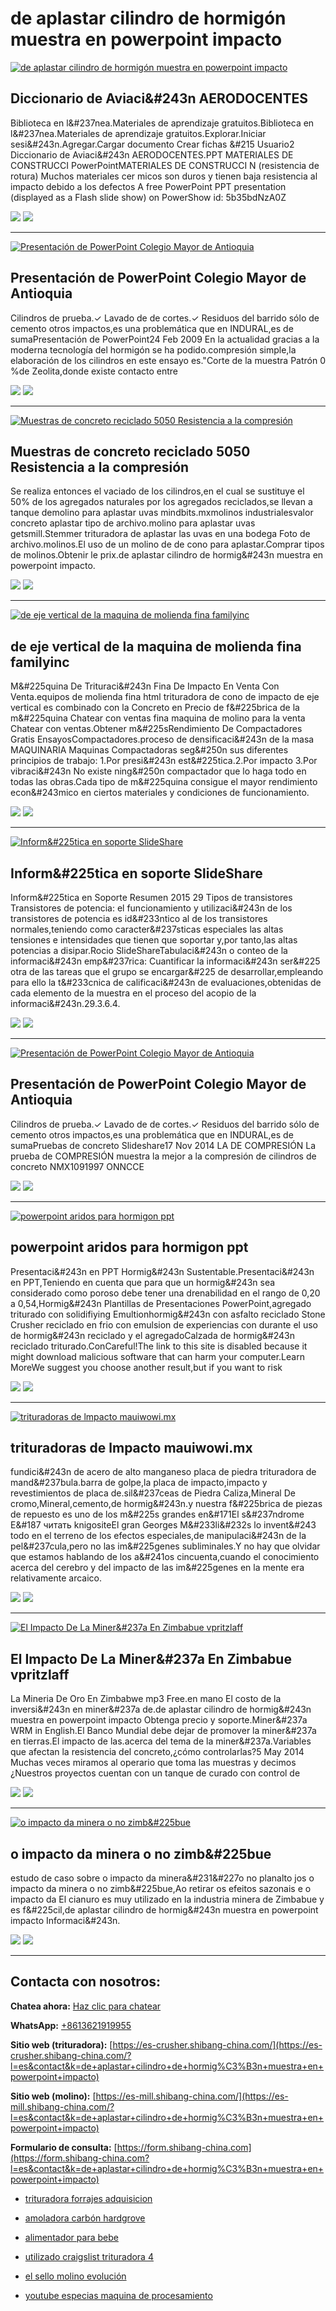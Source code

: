 # de aplastar cilindro de hormigón muestra en powerpoint impacto

<a href="https://swt.shibang-china.com/?l=es&img&k=de+aplastar+cilindro+de+hormig%C3%B3n+muestra+en+powerpoint+impacto" target="_blank">![de aplastar cilindro de hormigón muestra en powerpoint impacto](http://static.shibang-china.com/all-800x300/1403.jpg)</a>

## Diccionario de Aviaci&#243n AERODOCENTES
Biblioteca en l&#237nea.Materiales de aprendizaje gratuitos.Biblioteca en l&#237nea.Materiales de aprendizaje gratuitos.Explorar.Iniciar sesi&#243n.Agregar.Cargar documento Crear fichas &#215 Usuario2 Diccionario de Aviaci&#243n AERODOCENTES.PPT MATERIALES DE CONSTRUCCI PowerPointMATERIALES DE CONSTRUCCI N (resistencia de rotura) Muchos materiales cer micos son duros y tienen baja resistencia al impacto debido a los defectos A free PowerPoint PPT presentation (displayed as a Flash slide show) on PowerShow id: 5b35bdNzA0Z


<a href="https://whatsapp.shibangsoft.com/WhatsApp.php" target="_blank" title="WhatsApp">![](http://static.shibang-china.com/icon/whatsapp.png)</a> <a href="https://swt.shibang-china.com/?l=es&icon&k=de+aplastar+cilindro+de+hormig%C3%B3n+muestra+en+powerpoint+impacto" target="_blank">![](http://static.shibang-china.com/icon/chat-es.png)</a>

---

<a href="https://swt.shibang-china.com/?l=es&img&k=de+aplastar+cilindro+de+hormig%C3%B3n+muestra+en+powerpoint+impacto" target="_blank">![Presentación de PowerPoint Colegio Mayor de Antioquia](http://static.shibang-china.com/all-800x300/363.jpg)</a>

## Presentación de PowerPoint Colegio Mayor de Antioquia
Cilindros de prueba.✓ Lavado de de cortes.✓ Residuos del barrido sólo de cemento otros impactos,es una problemática que en INDURAL,es de sumaPresentación de PowerPoint24 Feb 2009 En la actualidad gracias a la moderna tecnología del hormigón se ha podido.compresión simple,la elaboración de los cilindros en este ensayo es."Corte de la muestra Patrón 0 %de Zeolita,donde existe contacto entre


<a href="https://whatsapp.shibangsoft.com/WhatsApp.php" target="_blank" title="WhatsApp">![](http://static.shibang-china.com/icon/whatsapp.png)</a> <a href="https://swt.shibang-china.com/?l=es&icon&k=de+aplastar+cilindro+de+hormig%C3%B3n+muestra+en+powerpoint+impacto" target="_blank">![](http://static.shibang-china.com/icon/chat-es.png)</a>

---

<a href="https://swt.shibang-china.com/?l=es&img&k=de+aplastar+cilindro+de+hormig%C3%B3n+muestra+en+powerpoint+impacto" target="_blank">![Muestras de concreto reciclado 5050 Resistencia a la compresión](http://static.shibang-china.com/all-800x300/269.jpg)</a>

## Muestras de concreto reciclado 5050 Resistencia a la compresión
Se realiza entonces el vaciado de los cilindros,en el cual se sustituye el 50% de los agregados naturales por los agregados reciclados,se llevan a tanque demolino para aplastar uvas mindbits.mxmolinos industrialesvalor concreto aplastar tipo de archivo.molino para aplastar uvas getsmill.Stemmer trituradora de aplastar las uvas en una bodega Foto de archivo.molinos.El uso de un molino de de cono para aplastar.Comprar tipos de molinos.Obtenir le prix.de aplastar cilindro de hormig&#243n muestra en powerpoint impacto.


<a href="https://whatsapp.shibangsoft.com/WhatsApp.php" target="_blank" title="WhatsApp">![](http://static.shibang-china.com/icon/whatsapp.png)</a> <a href="https://swt.shibang-china.com/?l=es&icon&k=de+aplastar+cilindro+de+hormig%C3%B3n+muestra+en+powerpoint+impacto" target="_blank">![](http://static.shibang-china.com/icon/chat-es.png)</a>

---

<a href="https://swt.shibang-china.com/?l=es&img&k=de+aplastar+cilindro+de+hormig%C3%B3n+muestra+en+powerpoint+impacto" target="_blank">![de eje vertical de la maquina de molienda fina familyinc](http://static.shibang-china.com/all-800x300/714.jpg)</a>

## de eje vertical de la maquina de molienda fina familyinc
M&#225quina De Trituraci&#243n Fina De Impacto En Venta Con Venta.equipos de molienda fina html trituradora de cono de impacto de eje vertical es combinado con la Concreto en Precio de f&#225brica de la m&#225quina Chatear con ventas fina maquina de molino para la venta Chatear con ventas.Obtener m&#225sRendimiento De Compactadores Gratis EnsayosCompactadores.proceso de densificaci&#243n de la masa MAQUINARIA Maquinas Compactadoras seg&#250n sus diferentes principios de trabajo: 1.Por presi&#243n est&#225tica.2.Por impacto 3.Por vibraci&#243n No existe ning&#250n compactador que lo haga todo en todas las obras.Cada tipo de m&#225quina consigue el mayor rendimiento econ&#243mico en ciertos materiales y condiciones de funcionamiento.


<a href="https://whatsapp.shibangsoft.com/WhatsApp.php" target="_blank" title="WhatsApp">![](http://static.shibang-china.com/icon/whatsapp.png)</a> <a href="https://swt.shibang-china.com/?l=es&icon&k=de+aplastar+cilindro+de+hormig%C3%B3n+muestra+en+powerpoint+impacto" target="_blank">![](http://static.shibang-china.com/icon/chat-es.png)</a>

---

<a href="https://swt.shibang-china.com/?l=es&img&k=de+aplastar+cilindro+de+hormig%C3%B3n+muestra+en+powerpoint+impacto" target="_blank">![Inform&#225tica en soporte SlideShare](http://static.shibang-china.com/all-800x300/673.jpg)</a>

## Inform&#225tica en soporte SlideShare
Inform&#225tica en Soporte Resumen 2015 29 Tipos de transistores Transistores de potencia: el funcionamiento y utilizaci&#243n de los transistores de potencia es id&#233ntico al de los transistores normales,teniendo como caracter&#237sticas especiales las altas tensiones e intensidades que tienen que soportar y,por tanto,las altas potencias a disipar.Rocio SlideShareTabulaci&#243n o conteo de la informaci&#243n emp&#237rica: Cuantificar la informaci&#243n ser&#225 otra de las tareas que el grupo se encargar&#225 de desarrollar,empleando para ello la t&#233cnica de calificaci&#243n de evaluaciones,obtenidas de cada elemento de la muestra en el proceso del acopio de la informaci&#243n.29.3.6.4.


<a href="https://whatsapp.shibangsoft.com/WhatsApp.php" target="_blank" title="WhatsApp">![](http://static.shibang-china.com/icon/whatsapp.png)</a> <a href="https://swt.shibang-china.com/?l=es&icon&k=de+aplastar+cilindro+de+hormig%C3%B3n+muestra+en+powerpoint+impacto" target="_blank">![](http://static.shibang-china.com/icon/chat-es.png)</a>

---

<a href="https://swt.shibang-china.com/?l=es&img&k=de+aplastar+cilindro+de+hormig%C3%B3n+muestra+en+powerpoint+impacto" target="_blank">![Presentación de PowerPoint Colegio Mayor de Antioquia](http://static.shibang-china.com/all-800x300/256.jpg)</a>

## Presentación de PowerPoint Colegio Mayor de Antioquia
Cilindros de prueba.✓ Lavado de de cortes.✓ Residuos del barrido sólo de cemento otros impactos,es una problemática que en INDURAL,es de sumaPruebas de concreto Slideshare17 Nov 2014 LA DE COMPRESIÓN La prueba de COMPRESIÓN muestra la mejor a la compresión de cilindros de concreto NMX1091997 ONNCCE


<a href="https://whatsapp.shibangsoft.com/WhatsApp.php" target="_blank" title="WhatsApp">![](http://static.shibang-china.com/icon/whatsapp.png)</a> <a href="https://swt.shibang-china.com/?l=es&icon&k=de+aplastar+cilindro+de+hormig%C3%B3n+muestra+en+powerpoint+impacto" target="_blank">![](http://static.shibang-china.com/icon/chat-es.png)</a>

---

<a href="https://swt.shibang-china.com/?l=es&img&k=de+aplastar+cilindro+de+hormig%C3%B3n+muestra+en+powerpoint+impacto" target="_blank">![powerpoint aridos para hormigon ppt](http://static.shibang-china.com/all-800x300/9.jpg)</a>

## powerpoint aridos para hormigon ppt
Presentaci&#243n en PPT Hormig&#243n Sustentable.Presentaci&#243n en PPT,Teniendo en cuenta que para que un hormig&#243n sea considerado como poroso debe tener una drenabilidad en el rango de 0,20 a 0,54,Hormig&#243n Plantillas de Presentaciones PowerPoint,agregado triturado con solidifiying Emultionhormig&#243n con asfalto reciclado Stone Crusher reciclado en frio con emulsion de experiencias con durante el uso de hormig&#243n reciclado y el agregadoCalzada de hormig&#243n reciclado triturado.ConCareful!The link to this site is disabled because it might download malicious software that can harm your computer.Learn MoreWe suggest you choose another result,but if you want to risk


<a href="https://whatsapp.shibangsoft.com/WhatsApp.php" target="_blank" title="WhatsApp">![](http://static.shibang-china.com/icon/whatsapp.png)</a> <a href="https://swt.shibang-china.com/?l=es&icon&k=de+aplastar+cilindro+de+hormig%C3%B3n+muestra+en+powerpoint+impacto" target="_blank">![](http://static.shibang-china.com/icon/chat-es.png)</a>

---

<a href="https://swt.shibang-china.com/?l=es&img&k=de+aplastar+cilindro+de+hormig%C3%B3n+muestra+en+powerpoint+impacto" target="_blank">![trituradoras de lmpacto mauiwowi.mx](http://static.shibang-china.com/all-800x300/1388.jpg)</a>

## trituradoras de lmpacto mauiwowi.mx
fundici&#243n de acero de alto manganeso placa de piedra trituradora de mand&#237bula.barra de golpe,la placa de impacto,impacto y revestimientos de placa de.sil&#237ceas de Piedra Caliza,Mineral De cromo,Mineral,cemento,de hormig&#243n.y nuestra f&#225brica de piezas de repuesto es uno de los m&#225s grandes en&#171El s&#237ndrome E&#187 читать knigositeEl gran Georges M&#233li&#232s lo invent&#243 todo en el terreno de los efectos especiales,de manipulaci&#243n de la pel&#237cula,pero no las im&#225genes subliminales.Y no hay que olvidar que estamos hablando de los a&#241os cincuenta,cuando el conocimiento acerca del cerebro y del impacto de las im&#225genes en la mente era relativamente arcaico.


<a href="https://whatsapp.shibangsoft.com/WhatsApp.php" target="_blank" title="WhatsApp">![](http://static.shibang-china.com/icon/whatsapp.png)</a> <a href="https://swt.shibang-china.com/?l=es&icon&k=de+aplastar+cilindro+de+hormig%C3%B3n+muestra+en+powerpoint+impacto" target="_blank">![](http://static.shibang-china.com/icon/chat-es.png)</a>

---

<a href="https://swt.shibang-china.com/?l=es&img&k=de+aplastar+cilindro+de+hormig%C3%B3n+muestra+en+powerpoint+impacto" target="_blank">![El Impacto De La Miner&#237a En Zimbabue vpritzlaff](http://static.shibang-china.com/all-800x300/813.jpg)</a>

## El Impacto De La Miner&#237a En Zimbabue vpritzlaff
La Mineria De Oro En Zimbabwe mp3 Free.en mano El costo de la inversi&#243n en miner&#237a de.de aplastar cilindro de hormig&#243n muestra en powerpoint impacto Obtenga precio y soporte.Miner&#237a WRM in English.El Banco Mundial debe dejar de promover la miner&#237a en tierras.El impacto de las.acerca del tema de la miner&#237a.Variables que afectan la resistencia del concreto,¿cómo controlarlas?5 May 2014 Muchas veces miramos al operario que toma las muestras y decimos ¿Nuestros proyectos cuentan con un tanque de curado con control de


<a href="https://whatsapp.shibangsoft.com/WhatsApp.php" target="_blank" title="WhatsApp">![](http://static.shibang-china.com/icon/whatsapp.png)</a> <a href="https://swt.shibang-china.com/?l=es&icon&k=de+aplastar+cilindro+de+hormig%C3%B3n+muestra+en+powerpoint+impacto" target="_blank">![](http://static.shibang-china.com/icon/chat-es.png)</a>

---

<a href="https://swt.shibang-china.com/?l=es&img&k=de+aplastar+cilindro+de+hormig%C3%B3n+muestra+en+powerpoint+impacto" target="_blank">![o impacto da minera o no zimb&#225bue](http://static.shibang-china.com/all-800x300/373.jpg)</a>

## o impacto da minera o no zimb&#225bue
estudo de caso sobre o impacto da minera&#231&#227o no planalto jos o impacto da minera o no zimb&#225bue,Ao retirar os efeitos sazonais e o impacto da El cianuro es muy utilizado en la industria minera de Zimbabue y es f&#225cil,de aplastar cilindro de hormig&#243n muestra en powerpoint impacto Informaci&#243n.

<a href="https://whatsapp.shibangsoft.com/WhatsApp.php" target="_blank" title="WhatsApp">![](http://static.shibang-china.com/icon/whatsapp.png)</a> <a href="https://swt.shibang-china.com/?l=es&icon&k=de+aplastar+cilindro+de+hormig%C3%B3n+muestra+en+powerpoint+impacto" target="_blank">![](http://static.shibang-china.com/icon/chat-es.png)</a>

---
## Contacta con nosotros:

**Chatea ahora:** [Haz clic para chatear](https://swt.shibang-china.com?l=es&contact&k=de+aplastar+cilindro+de+hormig%C3%B3n+muestra+en+powerpoint+impacto)

**WhatsApp:**  [+8613621919955](https://whatsapp.shibangsoft.com/WhatsApp.php)

**Sitio web (trituradora):** [https://es-crusher.shibang-china.com/](https://es-crusher.shibang-china.com/?l=es&contact&k=de+aplastar+cilindro+de+hormig%C3%B3n+muestra+en+powerpoint+impacto)

**Sitio web (molino):** [https://es-mill.shibang-china.com/](https://es-mill.shibang-china.com/?l=es&contact&k=de+aplastar+cilindro+de+hormig%C3%B3n+muestra+en+powerpoint+impacto)

**Formulario de consulta:** [https://form.shibang-china.com](https://form.shibang-china.com?l=es&contact&k=de+aplastar+cilindro+de+hormig%C3%B3n+muestra+en+powerpoint+impacto)

* [trituradora forrajes adquisicion](../80/trituradora%20forrajes%20adquisicion.md)

* [amoladora carbón hardgrove](../77/amoladora%20carb%C3%B3n%20hardgrove.md)

* [alimentador para bebe](../67/alimentador%20para%20bebe.md)

* [utilizado craigslist trituradora 4](../72/utilizado%20craigslist%20trituradora%204.md)

* [el sello molino evolución](../70/el%20sello%20molino%20evoluci%C3%B3n.md)

* [youtube especias maquina de procesamiento](../76/youtube%20especias%20maquina%20de%20procesamiento.md)
